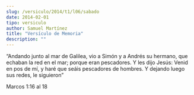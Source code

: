 ```yaml
---
slug: /versiculo/2014/t1/l06/sabado
date: 2014-02-01
tipo: versiculo
author: Samuel Martínez
title: "Versículo de Memoria"
description: ""
---
```


“Andando junto al mar de Galilea, vio a Simón y a Andrés su hermano, que echaban la red en el mar; porque eran pescadores. Y les dijo Jesús: Venid en pos de mí, y haré que seáis pescadores de hombres. Y dejando luego sus redes, le siguieron”

Marcos 1:16 al 18
